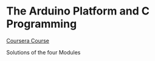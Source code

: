 # The Arduino Platform and C Programming

[Coursera Course](https://www.coursera.org/programs/leonardo-hackathon-fxrun/learn/arduino-platform)

Solutions of the four Modules
